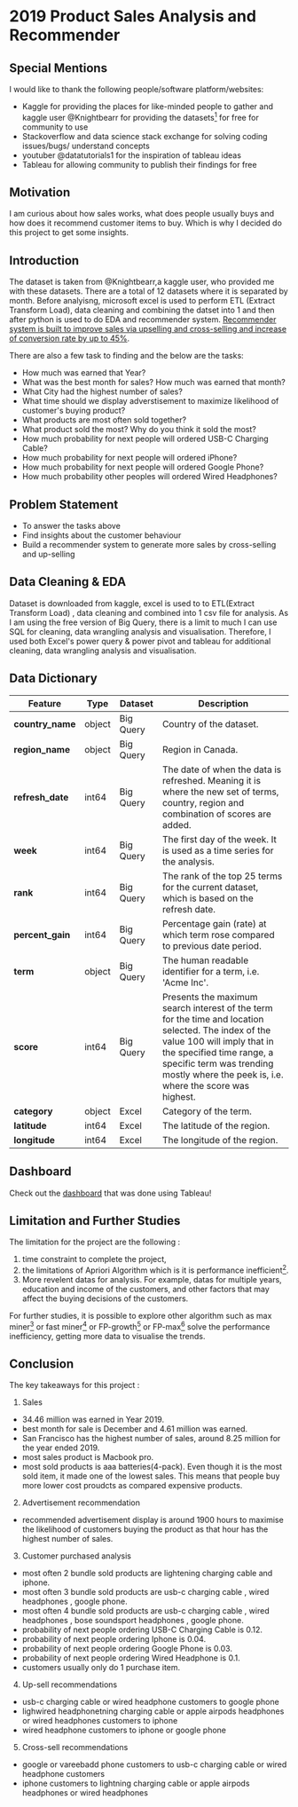 # 2019 Product Sales Analysis and Recommender


## Special Mentions

I would like to thank the following people/software platform/websites:
- Kaggle for providing the places for like-minded people to gather and kaggle user @Knightbearr for providing the datasets<a href="https://www.kaggle.com/datasets/knightbearr/sales-product-data/" target="_blank"><sup>1</sup></a> for free for community to use
- Stackoverflow and data science stack exchange for solving coding issues/bugs/ understand concepts
- youtuber @datatutorials1 for the inspiration of tableau ideas
- Tableau for allowing community to publish their findings for free

## Motivation

I am curious about how sales works, what does people usually buys and how does it recommend customer items to buy. Which is why I decided do this project to get some insights.


## Introduction

The dataset is taken from @Knightbearr,a kaggle user, who provided me with these datasets. There are a total of 12 datasets where it is separated by month. Before analyisng, microsoft excel is used to perform ETL (Extract Transform Load), data cleaning and combining the datset into 1 and then after python is used to do EDA and recommender system. [Recommender system is built to improve sales via upselling and cross-selling and increase of conversion rate by up to 45%](https://blog.saleslayer.com/recommendation-systems-ecommerce#collab).

There are also a few task to finding and the below are the tasks:
- How much was earned that Year?
- What was the best month for sales? How much was earned that month?
- What City had the highest number of sales?
- What time should we display adverstisement to maximize likelihood of customer's buying product?
- What products are most often sold together?
- What product sold the most? Why do you think it sold the most? 
- How much probability for next people will ordered USB-C Charging Cable?
- How much probability for next people will ordered iPhone?
- How much probability for next people will ordered Google Phone?
- How much probability other peoples will ordered Wired Headphones?

## Problem Statement

- To answer the tasks above
- Find insights about the customer behaviour
- Build a recommender system to generate more sales by cross-selling and up-selling


## Data Cleaning & EDA

Dataset is downloaded from kaggle, excel is used to to ETL(Extract Transform Load) , data cleaning and combined into 1 csv file for analysis. As I am using the free version of Big Query, there is a limit to much I can use SQL for cleaning, data wrangling analysis and visualisation. Therefore, I used both Excel's power query & power pivot and tableau for additional cleaning, data wrangling analysis and visualisation.


## Data Dictionary

|Feature|Type|Dataset|Description|
|---|---|---|---|
|**country_name**|object|Big Query|Country of the dataset.| 
|**region_name**|object|Big Query|Region in Canada.| 
|**refresh_date**|int64|Big Query|The date of when the data is refreshed. Meaning it is where the new set of terms, country, region and combination of scores are added.| 
|**week**|int64|Big Query|The first day of the week. It is used as a time series for the analysis.| 
|**rank**|int64|Big Query|The rank of the top 25 terms for the current dataset, which is based on the refresh date.| 
|**percent_gain**|int64|Big Query|Percentage gain (rate) at which term rose compared to previous date period.| 
|**term**|object|Big Query|The human readable identifier for a term, i.e. 'Acme Inc'.| 
|**score**|int64|Big Query|Presents the maximum search interest of the term for the time and location selected. The index of the value 100 will imply that in the specified time range, a specific term was trending mostly where the peek is, i.e. where the score was highest.| 
|**category**|object|Excel|Category of the term.| 
|**latitude**|int64|Excel|The latitude of the region.|
|**longitude**|int64|Excel|The longitude of the region.|


## Dashboard

Check out the <a href="https://public.tableau.com/app/profile/jimmy5898/viz/2019SalesRecommenderDashboard/Dashboard">dashboard</a> that was done using Tableau!


## Limitation and Further Studies

The limitation for the project are the following :
1. time constraint to complete the project,
2. the limitations of Apriori Algorithm which is it is performance inefficient<a href="https://en.wikipedia.org/wiki/Apriori_algorithm" target="_blank"><sup>2</sup></a>. 
3. More revelent datas for analysis. For example, datas for multiple years, education and income of the customers, and other factors that may affect the buying decisions of the customers.

For further studies, it is possible to explore other algorithm such as max miner<a href="https://www2.cs.sfu.ca/CourseCentral/741/jpei/readings/baya98.pdf" target="_blank"><sup>3</sup></a> or fast miner<a href="https://www.researchgate.net/publication/253105580_Efficiently_mining_maximal_frequent_patterns_fast-miner" target="_blank"><sup>4</sup></a> or FP-growth<a href="https://towardsdatascience.com/fp-growth-frequent-pattern-generation-in-data-mining-with-python-implementation-244e561ab1c3to" target="_blank"><sup>5</sup></a> or FP-max<a href="https://rasbt.github.io/mlxtend/user_guide/frequent_patterns/fpmax/" target="_blank"><sup>6</sup></a> solve the performance inefficiency, getting more data to visualise the trends.


## Conclusion

The key takeaways for this project :
1. Sales
- 34.46 million was earned in Year 2019.
- best month for sale is December and 4.61 million was earned.
- San Francisco has the highest number of sales, around 8.25 million for the year ended 2019.
- most sales product is Macbook pro.
- most sold products is aaa batteries(4-pack). Even though it is the most sold item, it made one of the lowest sales. This means that people buy more lower cost proudcts as compared expensive products.

2. Advertisement recommendation
- recommended advertisement display is around 1900 hours to maximise the likelihood of customers buying the product as that hour has the highest number of sales.

3. Customer purchased analysis
- most often 2 bundle sold products are lightening charging cable and iphone.
- most often 3 bundle sold products are usb-c charging cable , wired headphones , google phone.
- most often 4 bundle sold products are usb-c charging cable , wired headphones , bose soundsport headphones , google phone.
- probability of next people ordering USB-C Charging Cable is 0.12.
- probability of next people ordering Iphone is 0.04.
- probability of next people ordering Google Phone is 0.03.
- probability of next people ordering Wired Headphone is 0.1.
- customers usually only do 1 purchase item.

4. Up-sell recommendations
- usb-c charging cable or wired headphone customers to google phone
- lighwired headphonetning charging cable or apple airpods headphones or wired headphones customers to iphone
- wired headphone customers to iphone or google phone

5. Cross-sell recommendations
- google or vareebadd phone customers to usb-c charging cable or wired headphone customers
- iphone customers to lightning charging cable or apple airpods headphones or wired headphones

